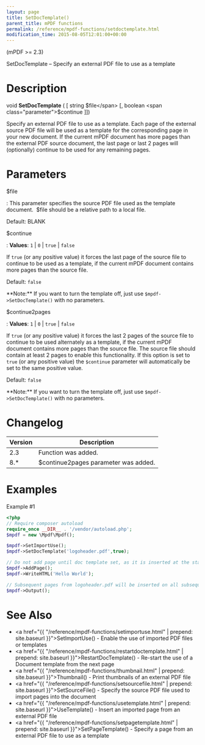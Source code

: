 ```yaml
---
layout: page
title: SetDocTemplate()
parent_title: mPDF functions
permalink: /reference/mpdf-functions/setdoctemplate.html
modification_time: 2015-08-05T12:01:00+00:00
---
```


(mPDF >= 2.3)

SetDocTemplate – Specify an external PDF file to use as a template

# Description

void **SetDocTemplate** (
[ string <span class="parameter">$file</span>
[, boolean <span class="parameter">$continue</span>
]])

Specify an external PDF file to use as a template. Each page of the external source PDF file will be used as a template
for the corresponding page in your new document. If the current mPDF document has more pages than the external PDF
source document, the last page or last 2 pages will (optionally) continue to be used for any remaining pages.

# Parameters

<span class="parameter">$file</span>

: This parameter specifies the source PDF file used as the template document.  <span class="parameter">$file</span>
  should be a relative path to a local file.
  
  Default: <span class="smallblock">BLANK</span>
  
<span class="parameter">$continue</span>

: **Values**: `1` \| `0` \| `true` \| `false`
  
  If `true` (or any positive value) it forces the last page of the source file to
  continue to be used as a template, if the current mPDF document contains more pages than the source file.
  
  Default: `false`
  
  <div class="alert alert-info" role="alert" markdown="1">
    **Note:** If you want to turn the template off, just use 
    <code>$mpdf->SetDocTemplate()</code> with no parameters.
  </div>

<span class="parameter">$continue2pages</span>

: **Values**: `1` \| `0` \| `true` \| `false`
  
  If `true` (or any positive value) it forces the last 2 pages of the source file to continue
  to be used alternately as a template, if the current mPDF document contains more pages than the source file.
  The source file should contain at least 2 pages to enable this functionality.
  If this option is set to `true` (or any positive value) the `$continue` parameter will automatically be set to the same positive value.
  
  Default: `false`
  
  <div class="alert alert-info" role="alert" markdown="1">
    **Note:** If you want to turn the template off, just use
    <code>$mpdf->SetDocTemplate()</code> with no parameters.
  </div>

# Changelog

<table class="table">
<thead>
<tr>
  <th>Version</th>
  <th>Description</th>
</tr>
</thead>
<tbody>
<tr>
  <td>2.3</td>
  <td>Function was added.</td>
</tr>
<tr>
  <td>8.*</td>
  <td>$continue2pages parameter was added.</td>
</tr>
</tbody>
</table>

# Examples

Example #1

```php
<?php
// Require composer autoload
require_once __DIR__ . '/vendor/autoload.php';
$mpdf = new \Mpdf\Mpdf();

$mpdf->SetImportUse();
$mpdf->SetDocTemplate('logoheader.pdf',true);

// Do not add page until doc template set, as it is inserted at the start of each page
$mpdf->AddPage();
$mpdf->WriteHTML('Hello World');

// Subsequent pages from logoheader.pdf will be inserted on all subsequent pages
$mpdf->Output();

```

# See Also


 * <a href="{{ "/reference/mpdf-functions/setimportuse.html" | prepend: site.baseurl }}">SetImportUse()</a> - Enable the use of imported PDF files or templates
 * <a href="{{ "/reference/mpdf-functions/restartdoctemplate.html" | prepend: site.baseurl }}">RestartDocTemplate()</a> - Re-start the use of a Document template from the next page
 * <a href="{{ "/reference/mpdf-functions/thumbnail.html" | prepend: site.baseurl }}">Thumbnail()</a> - Print thumbnails of an external PDF file
 * <a href="{{ "/reference/mpdf-functions/setsourcefile.html" | prepend: site.baseurl }}">SetSourceFile()</a> - Specify the source PDF file used to import pages into the document
 * <a href="{{ "/reference/mpdf-functions/usetemplate.html" | prepend: site.baseurl }}">UseTemplate()</a> - Insert an imported page from an external PDF file
 * <a href="{{ "/reference/mpdf-functions/setpagetemplate.html" | prepend: site.baseurl }}">SetPageTemplate()</a> - Specify a page from an external PDF file to use as a template
